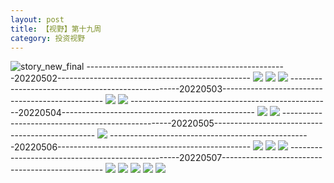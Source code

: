 ```yaml
---
layout: post
title: 【视野】第十九周
category: 投资视野
---
```

![story_new_final](http://rab41f8zg.hd-bkt.clouddn.com/img/story_new_final_0322.png)
--------------------------------------------------20220502------------------------------------------------
![](http://ran7ztk3m.hd-bkt.clouddn.com/img/factors-220502-1.png)
![](http://ran7ztk3m.hd-bkt.clouddn.com/img/factors-220502-2.png)
![](http://ran7ztk3m.hd-bkt.clouddn.com/img/factors-220502-3.png)
--------------------------------------------------20220503------------------------------------------------
![](http://ran7ztk3m.hd-bkt.clouddn.com/img/factors-220503-1.png)
![](http://ran7ztk3m.hd-bkt.clouddn.com/img/factors-220503-2.png)
--------------------------------------------------20220504------------------------------------------------
![](http://ran7ztk3m.hd-bkt.clouddn.com/img/factors-220504-1.png)
![](http://ran7ztk3m.hd-bkt.clouddn.com/img/factors-220504-2.png)
--------------------------------------------------20220505------------------------------------------------
![](http://ran7ztk3m.hd-bkt.clouddn.com/img/factors-220505-1.png)
--------------------------------------------------20220506------------------------------------------------
![](http://ran7ztk3m.hd-bkt.clouddn.com/img/factors-220506-1.png)
![](http://ran7ztk3m.hd-bkt.clouddn.com/img/factors-220506-2.png)
![](http://ran7ztk3m.hd-bkt.clouddn.com/img/factors-220506-3.png)
--------------------------------------------------20220507------------------------------------------------
![](http://ran7ztk3m.hd-bkt.clouddn.com/img/factors-220507-1.png)
![](http://ran7ztk3m.hd-bkt.clouddn.com/img/factors-220507-2.png)
![](http://ran7ztk3m.hd-bkt.clouddn.com/img/factors-220507-3.png)
![](http://ran7ztk3m.hd-bkt.clouddn.com/img/factors-220507-4.png)
![](http://ran7ztk3m.hd-bkt.clouddn.com/img/factors-220507-5.png)
  





